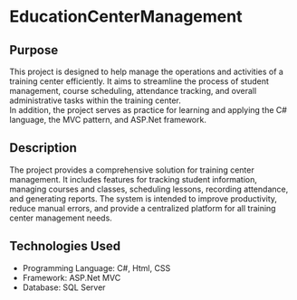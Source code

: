 # EducationCenterManagement

## Purpose

This project is designed to help manage the operations and activities of a training center efficiently. It aims to streamline the process of student management, course scheduling, attendance tracking, and overall administrative tasks within the training center.  
In addition, the project serves as practice for learning and applying the C# language, the MVC pattern, and ASP.Net framework.

## Description

The project provides a comprehensive solution for training center management. It includes features for tracking student information, managing courses and classes, scheduling lessons, recording attendance, and generating reports. The system is intended to improve productivity, reduce manual errors, and provide a centralized platform for all training center management needs.

## Technologies Used

- Programming Language: C#, Html, CSS
- Framework: ASP.Net MVC
- Database: SQL Server
